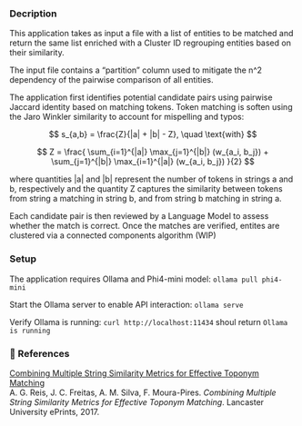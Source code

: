 ### Decription

This application takes as input a file with a list of entities to be matched and return the same list enriched with a Cluster ID regrouping entities based on their similarity.

The input file contains a “partition” column used to mitigate the n^2 dependency of the pairwise comparison of all entities. 

The application first identifies potential candidate pairs using pairwise Jaccard identity based on matching tokens. Token matching is soften using the Jaro Winkler similarity to account for mispelling and typos:

$$
s_{a,b} = \frac{Z}{|a| + |b| - Z}, \quad \text{with}
$$

$$
Z = \frac{
  \sum_{i=1}^{|a|} \max_{j=1}^{|b|} (w_{a_i, b_j}) +
  \sum_{j=1}^{|b|} \max_{i=1}^{|a|} (w_{a_i, b_j})
}{2}
$$

where quantities |a| and |b| represent the number of tokens in strings a and b, respectively and the quantity Z captures the similarity between tokens from string a matching in string b, and from string b matching in string a. 

Each candidate pair is then reviewed by a Language Model to assess whether the match is correct. 
Once the matches are verified, entites are clustered via a connected components algorithm (WIP)

### Setup

The application requires Ollama and Phi4-mini model: `ollama pull phi4-mini`

Start the Ollama server to enable API interaction: `ollama serve`

Verify Ollama is running: `curl http://localhost:11434` shoul return `Ollama is running`


### 📄 References

[Combining Multiple String Similarity Metrics for Effective Toponym Matching](https://eprints.lancs.ac.uk/id/eprint/89481/1/Manusc_Combining_Multiple_String_Similarity_Metrics_for_Effective_Toponym_Matching.pdf)  
A. G. Reis, J. C. Freitas, A. M. Silva, F. Moura-Pires. *Combining Multiple String Similarity Metrics for Effective Toponym Matching*. Lancaster University ePrints, 2017.
